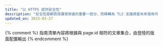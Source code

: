 ```yaml
---
title: "以 HTTPS 提供安全性"
description: "安全性是網頁保護使用者的重要一部分，而移轉為 TLS 支援將是未來使用令人興奮的新 API 之必要條件。"
updated_on: 2015-03-27
---
```


{% comment %}
指南清單內容將根據與 page.id 相符的文章集合，由登陸的版面配置輸出
{% endcomment %}
